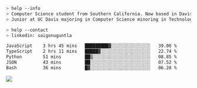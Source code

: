 ````bash
> help --info
> Computer Science student from Southern California. Now based in Davis, CA.
> Junior at UC Davis majoring in Computer Science minoring in Technology Management.
````

````bash
> help --contact
> linkedin: saigonuguntla
````

<!--START_SECTION:waka-->

```txt
JavaScript    3 hrs 45 mins   █████████▓░░░░░░░░░░░░░░░   39.00 %
TypeScript    2 hrs 11 mins   █████▓░░░░░░░░░░░░░░░░░░░   22.74 %
Python        51 mins         ██▒░░░░░░░░░░░░░░░░░░░░░░   08.85 %
JSON          43 mins         ██░░░░░░░░░░░░░░░░░░░░░░░   07.52 %
Bash          36 mins         █▓░░░░░░░░░░░░░░░░░░░░░░░   06.28 %
```

<!--END_SECTION:waka-->

![](https://komarev.com/ghpvc/?username=saigonu&color=6A8AFF)